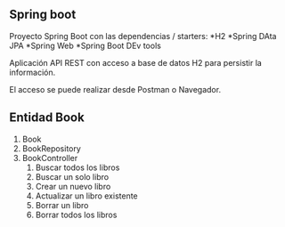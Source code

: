 ## Spring boot

Proyecto Spring Boot con las dependencias / starters:
*H2
*Spring DAta JPA
*Spring Web
*Spring Boot DEv tools

Aplicación API REST con acceso a base de datos H2 para persistir la información.

El acceso se puede realizar desde Postman o Navegador.

## Entidad Book

1. Book
2. BookRepository
3. BookController
   1. Buscar todos los libros
   2. Buscar un solo libro
   3. Crear un nuevo libro
   4. Actualizar un libro existente
   5. Borrar un libro
   6. Borrar todos los libros
